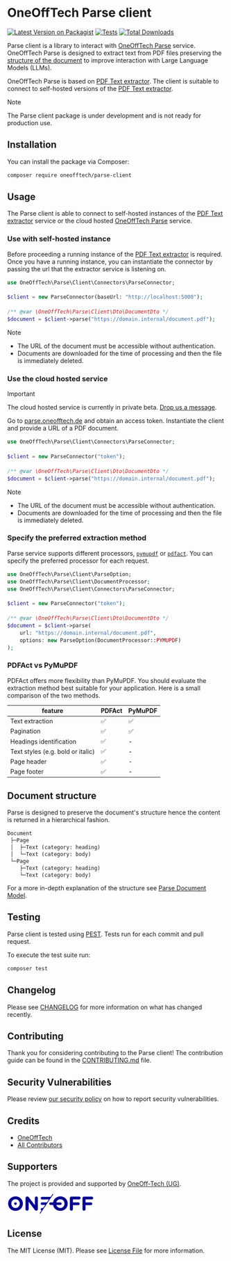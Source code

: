 # OneOffTech Parse client

[![Latest Version on Packagist](https://img.shields.io/packagist/v/oneofftech/parse-client.svg?style=flat-square)](https://packagist.org/packages/oneofftech/parse-client)
[![Tests](https://github.com/OneOffTech/parse-client/actions/workflows/run-tests.yml/badge.svg)](https://github.com/OneOffTech/parse-client/actions/workflows/run-tests.yml)
[![Total Downloads](https://img.shields.io/packagist/dt/oneofftech/parse-client.svg?style=flat-square)](https://packagist.org/packages/oneofftech/parse-client)

Parse client is a library to interact with [OneOffTech Parse](https://parse.oneofftech.de) service. OneOffTech Parse is designed to extract text from PDF files preserving the [structure of the document](#document-structure) to improve interaction with Large Language Models (LLMs).

OneOffTech Parse is based on [PDF Text extractor](https://github.com/data-house/pdf-text-extractor). The client is suitable to connect to self-hosted versions of the [PDF Text extractor](https://github.com/data-house/pdf-text-extractor).


> [!NOTE]
> The Parse client package is under development and is not ready for production use.


## Installation

You can install the package via Composer:

```bash
composer require oneofftech/parse-client
```

## Usage

The Parse client is able to connect to self-hosted instances of the [PDF Text extractor](https://github.com/data-house/pdf-text-extractor) service or the cloud hosted [OneOffTech Parse](https://parse.oneofftech.de) service.

### Use with self-hosted instance

Before proceeding a running instance of the [PDF Text extractor](https://github.com/data-house/pdf-text-extractor) is required. Once you have a running instance, you can instantiate the connector by passing the url that the extractor service is listening on.

```php
use OneOffTech\Parse\Client\Connectors\ParseConnector;

$client = new ParseConnector(baseUrl: "http://localhost:5000");

/** @var \OneOffTech\Parse\Client\Dto\DocumentDto */
$document = $client->parse("https://domain.internal/document.pdf");
```

> [!NOTE] 
> - The URL of the document must be accessible without authentication.
> - Documents are downloaded for the time of processing and then the file is immediately deleted.


### Use the cloud hosted service

> [!IMPORTANT]
> The cloud hosted service is currently in private beta. [Drop us a message](https://oneofftech.de/).

Go to [parse.oneofftech.de](https://parse.oneofftech.de) and obtain an access token. Instantiate the client and provide a URL of a PDF document. 

```php
use OneOffTech\Parse\Client\Connectors\ParseConnector;

$client = new ParseConnector("token");

/** @var \OneOffTech\Parse\Client\Dto\DocumentDto */
$document = $client->parse("https://domain.internal/document.pdf");
```

> [!NOTE] 
> - The URL of the document must be accessible without authentication.
> - Documents are downloaded for the time of processing and then the file is immediately deleted.


### Specify the preferred extraction method

Parse service supports different processors, [`pymupdf`](https://github.com/pymupdf/PyMuPDF) or [`pdfact`](https://github.com/data-house/pdfact). You can specify the preferred processor for each request.

```php
use OneOffTech\Parse\Client\ParseOption;
use OneOffTech\Parse\Client\DocumentProcessor;
use OneOffTech\Parse\Client\Connectors\ParseConnector;

$client = new ParseConnector("token");

/** @var \OneOffTech\Parse\Client\Dto\DocumentDto */
$document = $client->parse(
    url: "https://domain.internal/document.pdf", 
    options: new ParseOption(DocumentProcessor::PYMUPDF)
);
```

### PDFAct vs PyMuPDF

PDFAct offers more flexibility than PyMuPDF. You should evaluate the extraction method best suitable for your application. Here is a small comparison of the two methods.

| feature                           | PDFAct | PyMuPDF |
|-----------------------------------|--------|---------|
| Text extraction                   | :white_check_mark: | :white_check_mark: |
| Pagination                        | :white_check_mark: | :white_check_mark: |
| Headings identification           | :white_check_mark: | - |
| Text styles (e.g. bold or italic) | :white_check_mark: | - |
| Page header                       | :white_check_mark: | - |
| Page footer                       | :white_check_mark: | - |




## Document structure

Parse is designed to preserve the document's structure hence the content is returned in a hierarchical fashion.

```
Document
 ├─Page
 │  ├─Text (category: heading)
 │  └─Text (category: body)
 └─Page
    ├─Text (category: heading)
    └─Text (category: body)
```

For a more in-depth explanation of the structure see [Parse Document Model](https://github.com/OneOffTech/parse-document-model-python).


## Testing

Parse client is tested using [PEST](https://pestphp.com/). Tests run for each commit and pull request.

To execute the test suite run:

```bash
composer test
```

## Changelog

Please see [CHANGELOG](CHANGELOG.md) for more information on what has changed recently.

## Contributing

Thank you for considering contributing to the Parse client! The contribution guide can be found in the [CONTRIBUTING.md](./.github/CONTRIBUTING.md) file.

## Security Vulnerabilities

Please review [our security policy](./.github/SECURITY.md) on how to report security vulnerabilities.

## Credits

- [OneOffTech](https://github.com/OneOffTech)
- [All Contributors](../../contributors)

## Supporters

The project is provided and supported by [OneOff-Tech (UG)](https://oneofftech.de).

<p align="left"><a href="https://oneofftech.de" target="_blank"><img src="https://raw.githubusercontent.com/OneOffTech/.github/main/art/oneofftech-logo.svg" width="200"></a></p>


## License

The MIT License (MIT). Please see [License File](LICENSE.md) for more information.
